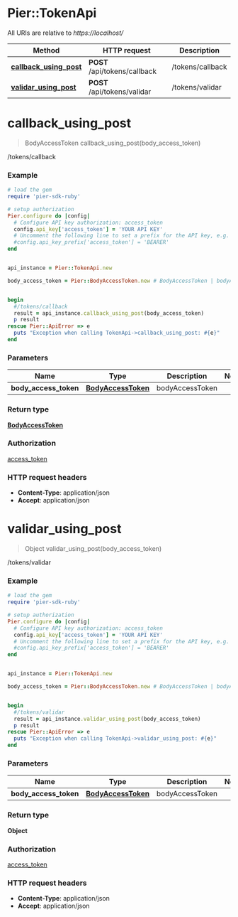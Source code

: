 # Pier::TokenApi

All URIs are relative to *https://localhost/*

Method | HTTP request | Description
------------- | ------------- | -------------
[**callback_using_post**](TokenApi.md#callback_using_post) | **POST** /api/tokens/callback | /tokens/callback
[**validar_using_post**](TokenApi.md#validar_using_post) | **POST** /api/tokens/validar | /tokens/validar




# **callback_using_post**
> BodyAccessToken callback_using_post(body_access_token)

/tokens/callback

### Example
```ruby
# load the gem
require 'pier-sdk-ruby'

# setup authorization 
Pier.configure do |config|
  # Configure API key authorization: access_token
  config.api_key['access_token'] = 'YOUR API KEY'
  # Uncomment the following line to set a prefix for the API key, e.g. 'BEARER' (defaults to nil)
  #config.api_key_prefix['access_token'] = 'BEARER'
end


api_instance = Pier::TokenApi.new

body_access_token = Pier::BodyAccessToken.new # BodyAccessToken | bodyAccessToken


begin
  #/tokens/callback
  result = api_instance.callback_using_post(body_access_token)
  p result
rescue Pier::ApiError => e
  puts "Exception when calling TokenApi->callback_using_post: #{e}"
end
```

### Parameters

Name | Type | Description  | Notes
------------- | ------------- | ------------- | -------------
 **body_access_token** | [**BodyAccessToken**](BodyAccessToken.md)| bodyAccessToken | 


### Return type

[**BodyAccessToken**](BodyAccessToken.md)

### Authorization

[access_token](../README.md#access_token)

### HTTP request headers

 - **Content-Type**: application/json
 - **Accept**: application/json




# **validar_using_post**
> Object validar_using_post(body_access_token)

/tokens/validar

### Example
```ruby
# load the gem
require 'pier-sdk-ruby'

# setup authorization 
Pier.configure do |config|
  # Configure API key authorization: access_token
  config.api_key['access_token'] = 'YOUR API KEY'
  # Uncomment the following line to set a prefix for the API key, e.g. 'BEARER' (defaults to nil)
  #config.api_key_prefix['access_token'] = 'BEARER'
end


api_instance = Pier::TokenApi.new

body_access_token = Pier::BodyAccessToken.new # BodyAccessToken | bodyAccessToken


begin
  #/tokens/validar
  result = api_instance.validar_using_post(body_access_token)
  p result
rescue Pier::ApiError => e
  puts "Exception when calling TokenApi->validar_using_post: #{e}"
end
```

### Parameters

Name | Type | Description  | Notes
------------- | ------------- | ------------- | -------------
 **body_access_token** | [**BodyAccessToken**](BodyAccessToken.md)| bodyAccessToken | 


### Return type

**Object**

### Authorization

[access_token](../README.md#access_token)

### HTTP request headers

 - **Content-Type**: application/json
 - **Accept**: application/json





